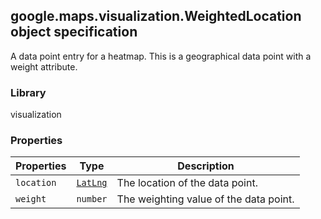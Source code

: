<h2 id="WeightedLocation">
google.maps.visualization.WeightedLocation
object specification
</h2><p>A data point entry for a heatmap. This is a geographical data point with a weight attribute.</p><h3>Library</h3><p>visualization</p><h3>Properties</h3><table summary="interface WeightedLocation - Properties" width="100%">
<thead>
<tr><th>Properties</th>
<th>Type</th>
<th>Description</th>
</tr></thead>
<tbody>
<tr>
<td><code>location</code></td>
<td><code><a href="https://github.com/amenadiel/google-maps-documentation/blob/master/docs/google.maps.LatLng.md">LatLng</a></code></td>
<td>The location of the data point.</td>
</tr>
<tr>
<td><code>weight</code></td>
<td><code>number</code></td>
<td>The weighting value of the data point.</td>
</tr>
</tbody>
</table>